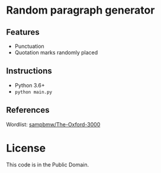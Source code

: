 # Random paragraph generator

## Features
* Punctuation
* Quotation marks randomly placed

## Instructions
- Python 3.6+
- `python main.py`

## References
Wordlist: [sampbmw/The-Oxford-3000](https://github.com/sapbmw/The-Oxford-3000)

# License
This code is in the Public Domain.
